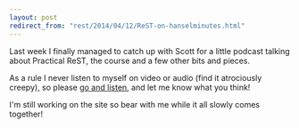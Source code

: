 ```yaml
---
layout: post
redirect_from: "rest/2014/04/12/ReST-on-hanselminutes.html"
---
```

Last week I finally managed to catch up with Scott for a little podcast talking about Practical ReST, the course and a
few other bits and pieces.

As a rule I never listen to myself on video or audio (find it atrociously creepy), so please [go and listen][1], and let
me know what you think!

I'm still working on the site so bear with me while it all slowly comes together!

[1]: http://www.hanselminutes.com/366/practical-rest-with-sebastien-lambla
